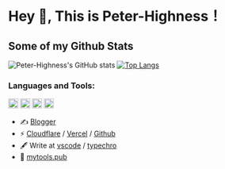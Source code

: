 # Hey 👋, This is Peter-Highness！

## Some of my Github Stats

![Peter-Highness's GitHub stats](https://github-readme-stats.vercel.app/api?username=Peter-Highness&show_icons=true&theme=radical)
[![Top Langs](https://github-readme-stats.vercel.app/api/top-langs/?username=Peter-Highness&layout=compact&theme=radical)](https://github.com/anuraghazra/github-readme-stats)


### Languages and Tools:

<code><img height="20" src="https://ae03.alicdn.com/kf/H3b65937dd992453f8d4a71ed07bb46e6V.jpg" alt="vue"></code>
<code><img height="20" src="https://ae03.alicdn.com/kf/Hcc89cc7cedc542869b76bb45336a02f14.jpg" alt="python"></code>
<code><img height="20" src="https://ae04.alicdn.com/kf/Habd0a5f7202f450e966e310ce9eeacac4.jpg" alt="nodejs"></code>
<code><img height="20" src="https://ae03.alicdn.com/kf/H3b65937dd992453f8d4a71ed07bb46e6V.jpg" alt="c++"></code>

- ✍️ [Blogger](https://blog.mrqian.top)
- ⚡ [Cloudflare](https://workers.cloudflare.com) / [Vercel](https://vercel.com) / [Github](https://github.com)
- 🖋  Write at [vscode](https://code.visualstudio.com/) / [typechro](https://www.typora.io/)
- 🎉 [mytools.pub](https://mytools.pub)
